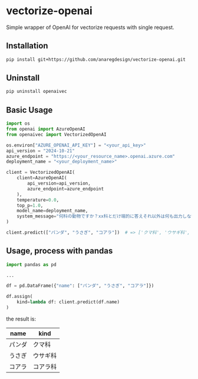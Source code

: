 # vectorize-openai

Simple wrapper of OpenAI for vectorize requests with single request.

## Installation

```bash
pip install git+https://github.com/anaregdesign/vectorize-openai.git
```

## Uninstall

```bash
pip uninstall openaivec
```

## Basic Usage

```python
import os
from openai import AzureOpenAI
from openaivec import VectorizedOpenAI

os.environ["AZURE_OPENAI_API_KEY"] = "<your_api_key>"
api_version = "2024-10-21"
azure_endpoint = "https://<your_resource_name>.openai.azure.com"
deployment_name = "<your_deployment_name>"

client = VectorizedOpenAI(
    client=AzureOpenAI(
        api_version=api_version,
        azure_endpoint=azure_endpoint
    ),
    temperature=0.0,
    top_p=1.0,
    model_name=deployment_name,
    system_message="何科の動物ですか？xx科とだけ端的に答えそれ以外は何も出力しないでください"
)

client.predict(["パンダ", "うさぎ", "コアラ"])  # => ['クマ科', 'ウサギ科', 'コアラ科']
```


## Usage, process with pandas

```python
import pandas as pd

...

df = pd.DataFrame({"name": ["パンダ", "うさぎ", "コアラ"]})

df.assign(
    kind=lambda df: client.predict(df.name)
)
```

the result is:

| name | kind |
|------|------|
| パンダ | クマ科 |
| うさぎ | ウサギ科 |
| コアラ | コアラ科 |
